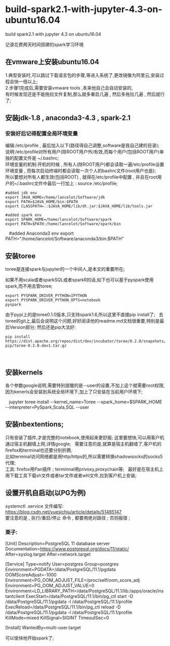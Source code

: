 # build-spark2.1-with-jupyter-4.3-on-ubuntu16.04
build spark2.1 with jupyter 4.3 on ubuntu16.04

记录花费两天时间搭建的spark学习环境

## 在vmware上安装ubuntu16.04 
1.典型安装时,可以跳过下载语言包的步骤,等进入系统了,更改镜像为阿里云,安装过程会快一倍以上;  
2.步骤1完成后,需要安装vmware tools ,本来他自己会自动安装的,  
有时候发现还是不能拖拉文件复制,那么就多重启几遍 , 然后多拖拉几遍 , 然后就行了;

## 安装jdk-1.8 , anaconda3-4.3 , spark-2.1
### 安装好后记得配置全局环境变量
编辑:/etc/profile , 最后加入以下(路径得自己调整,software是我自己建的目录);  
说明:/etc/profile对所有用户(除ROOT用户外)有效,而每个用户(包括ROOT用户)单独的配置文件是 ~/.bashrc;  
环境变量的机制:开机的时候 , 所有人(除ROOT用户)都会读取一遍/etc/profile设置环境变量 , 而每次启动终端时都会读取一次个人的bashrc文件(root用户也是);  
所以要想对所有人都生效(包括ROOT) , 就得在/etc/profile中配置 , 并且在root用户的~/.bashrc文件中最后一行加上 : source /etc/profile;  

    #added jdk env
    export JAVA_HOME=/home/lancelot/Software/jdk
    export PATH=$JAVA_HOME/bin:$PATH 
    export CLASSPATH=.:$JAVA_HOME/lib/dt.jar:$JAVA_HOME/lib/tools.jar 

    #added spark env
    export SPARK_HOME=/home/lancelot/Software/spark
    export PATH=$PATH:/home/lancelot/Software/spark/bin

    #added Anaconda3 env
    export PATH="/home/lancelot/Software/anaconda3/bin:$PATH"

## 安装toree
toree是连接spark与jupyter的一个中间人,是本文的重要所在;  

如果不用scala或者sparkSQL或者sparkR的话,如下也可以基于pyspark使用spark,而不用去管toree;   

    export PYSPARK_DRIVER_PYTHON=IPYTHON
    export PYSPARK_DRIVER_PYTHON_OPTS=notebook
    pyspark
    
由于pypi上的是toree0.1.0版本,只支持spark1.6,所以这里不直接pip install了;  
去toree的git上,最后会说明这个问题,好好阅读他的readme.md文档很重要,特别是最后Version部分;
然后还是pip大法好:  

    pip install https://dist.apache.org/repos/dist/dev/incubator/toree/0.2.0/snapshots/dev1/toree-pip/toree-0.2.0.dev1.tar.gz
    
## 安装kernels
各个参数google说明,需要特别提醒的是--user的设置,不加上这个就需要root权限,因为kenerls会安装到系统全局环境下,加上了只安装在当前用户环境下;

    jupyter toree install --kernel_name=Toree --spark_home=$SPARK_HOME --interpreter=PySpark,Scala,SQL --user

## 安装nbextentions;
只有安装了插件,才是完整的notebook,使用起来更舒服;
这里要想快,可以用客户机通过宿主机翻墙上网,详情google;  
需要注意的是,就算是宿主机翻墙了,客户机的firefox和terminal也还要分别折腾,  
比如terminal访问网络都是用http/https的,所以需要转换shadowsocks的socks5代理;  
工具: firefox用Pan插件 ; terminnal用privoxy,proxychain等;  
最好是在宿主机上用下载工具下载sh文件或者tar文件或者whl文件,拉到客户机上安装;


## 设置开机自启动(以PG为例) 
systemctl .service 文件编写: https://blog.csdn.net/yuesichiu/article/details/51485147  
要注意的是 , 执行/重启/停止 命令 , 都要用绝对路径 ; 否则报错 ; 
### 栗子: 
[Unit]
Description=PostgreSQL 11 database server
Documentation=https://www.postgresql.org/docs/11/static/
After=syslog.target
After=network.target

[Service]
Type=notify
User=postgres
Group=postgres
Environment=PGDATA=/data/PostgreSQL/11.1/pgdata
OOMScoreAdjust=-1000
Environment=PG_OOM_ADJUST_FILE=/proc/self/oom_score_adj
Environment=PG_OOM_ADJUST_VALUE=0
Environment=LD_LIBRARY_PATH=/data/PostgreSQL/11.1/lib:/apps/oracle/instantclient
ExecStart=/data/PostgreSQL/11.1/bin/pg_ctl start -D /data/PostgreSQL/11.1/pgdata -l /data/PostgreSQL/11.1/profile
ExecReload=/data/PostgreSQL/11.1/bin/pg_ctl reload -D /data/PostgreSQL/11.1/pgdata -l /data/PostgreSQL/11.1/profile
KillMode=mixed
KillSignal=SIGINT
TimeoutSec=0

[Install]
WantedBy=multi-user.target










可以愉快地开始spark了;

